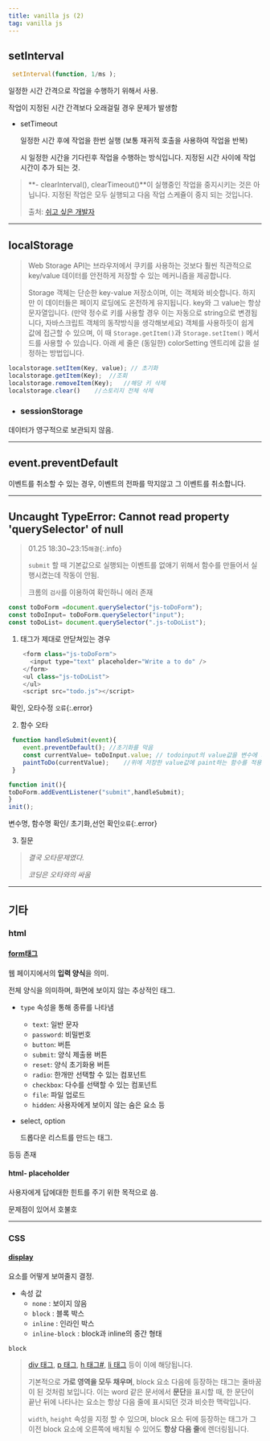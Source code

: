 ```yaml
---
title: vanilla js (2)
tag: vanilla js
---
```


## setInterval

```js
 setInterval(function, 1/ms );
```

일정한 시간 간격으로 작업을 수행하기 위해서 사용.

작업이 지정된 시간 간격보다 오래걸릴 경우 문제가 발생함

+ setTimeout

  일정한 시간 후에 작업을 한번 실행 (보통 재귀적 호출을 사용하여 작업을 반복)

   시 일정한 시간을 기다린후 작업을 수행하는 방식입니다. 지정된 시간 사이에 작업 시간이 추가 되는 것.

> **- clearInterval(), clearTimeout()**이 실행중인 작업을 중지시키는 것은 아닙니다. 지정된 작업은 모두 실행되고 다음 작업 스케쥴이 중지 되는 것입니다.
>
> 출처:  [쉬고 싶은 개발자](https://offbyone.tistory.com/241)



---



## localStorage

> Web Storage API는 브라우저에서 쿠키를 사용하는 것보다 훨씬 직관적으로 key/value 데이터를 안전하게 저장할 수 있는 메커니즘을 제공합니다.
>
> Storage 객체는 단순한 key-value 저장소이며, 이는 객체와 비슷합니다. 하지만 이 데이터들은 페이지 로딩에도 온전하게 유지됩니다. key와 그 value는 항상 문자열입니다. (만약 정수로 키를 사용할 경우 이는 자동으로 string으로 변경됩니다, 자바스크립트 객체의 동작방식을 생각해보세요) 객체를 사용하듯이 쉽게 값에 접근할 수 있으며, 이 때 `Storage.getItem()`과 `Storage.setItem()` 메서드를 사용할 수 있습니다. 아래 세 줄은 (동일한) colorSetting 엔트리에 값을 설정하는 방법입니다.

```js
localstorage.setItem(Key, value); // 초기화
localstorage.getItem(Key);	//조회
localstorage.removeItem(Key);	//해당 키 삭제
localstorage.clear()	//스토리지 전체 삭제
```





+ ### sessionStorage

데이터가 영구적으로 보관되지 않음.



---



## event.preventDefault

이벤트를 취소할 수 있는 경우, 이벤트의 전파를 막지않고 그 이벤트를 취소합니다.

---



## Uncaught TypeError: Cannot read property 'querySelector' of null

> 01.25	18:30~23:15`해결`{:.info}
>
> `submit` 할 때 기본값으로 실행되는 이벤트를 없애기 위해서 함수를 만들어서 실행시켰는데 작동이 안됨.
>
> 크롬의 `검사`를 이용하여 확인하니 에러 존재

```js
const toDoForm =document.querySelector("js-toDoForm");
const toDoInput= toDoForm.querySelector("input");
const toDoList= document.querySelector(".js-toDoList");

```

1. 태그가 제대로 안닫쳐있는 경우

```js
    <form class="js-toDoForm">
      <input type="text" placeholder="Write a to do" />
    </form>
    <ul class="js-toDoList">
    </ul>
    <script src="todo.js"></script>
```

​	확인, 오타수정 `오류`{:.error}



2. 함수 오타

```js
 function handleSubmit(event){
    event.preventDefault(); //초기화를 막음
    const currentValue= toDoInput.value; // todoinput의 value값을 변수에 저장
    paintToDo(currentValue);    //위에 저장한 value값에 paint하는 함수를 적용
 }
```

```js
function init(){
toDoForm.addEventListener("submit",handleSubmit);
}
init();
```

변수명, 함수명 확인/ 초기화,선언 확인`오류`{:.error}



3. 질문

> _결국 오타문제였다._
>
> _코딩은 오타와의 싸움_ 

---



## 기타

### html
#### [form태그](https://ofcourse.kr/html-course/form-태그) 

 웹 페이지에서의 **입력 양식**을 의미.

전체 양식을 의미하며, 화면에 보이지 않는 추상적인 태그.

+ `type` 속성을 통해 종류를 나타냄
  - `text`: 일반 문자
  - `password`: 비밀번호
  - `button`: 버튼
  - `submit`: 양식 제출용 버튼
  - `reset`: 양식 초기화용 버튼
  - `radio`: 한개만 선택할 수 있는 컴포넌트
  - `checkbox`: 다수를 선택할 수 있는 컴포넌트
  - `file`: 파일 업로드
  - `hidden`: 사용자에게 보이지 않는 숨은 요소 등

+ select, option

  드롭다운 리스트를 만드는 태그.

등등 존재    

 

#### html- placeholder

사용자에게 답에대한 힌트를 주기 위한 목적으로 씀.

문제점이 있어서 호불호   

---



### CSS
#### [display](https://ofcourse.kr/css-course/display-속성)

요소를 어떻게 보여줄지 결정.

+ 속성 값
  + `none` : 보이지 않음
  + `block` : 블록 박스
  + `inline` : 인라인 박스
  + `inline-block` : block과 inline의 중간 형태

`block`

> [div 태그](https://ofcourse.kr/html-course/div-태그), [p 태그](https://ofcourse.kr/html-course/p-태그), [h 태그#](https://ofcourse.kr/html-course/hn-태그), [li 태그](https://ofcourse.kr/html-course/li-태그) 등이 이에 해당됩니다.
>
> 기본적으로 **가로 영역을 모두 채우며**, block 요소 다음에 등장하는 태그는 줄바꿈이 된 것처럼 보입니다. 이는 word 같은 문서에서 **문단**을 표시할 때, 한 문단이 끝난 뒤에 나타나는 요소는 항상 다음 줄에 표시되던 것과 비슷한 맥락입니다.
>
> `width`, `height` 속성을 지정 할 수 있으며, block 요소 뒤에 등장하는 태그가 그 이전 block 요소에 오른쪽에 배치될 수 있어도 **항상 다음 줄**에 렌더링됩니다.





